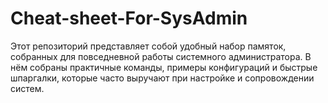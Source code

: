 # Cheat-sheet-For-SysAdmin

Этот репозиторий представляет собой удобный набор памяток, собранных для повседневной работы системного администратора. В нём собраны практичные команды, примеры конфигураций и быстрые шпаргалки, которые часто выручают при настройке и сопровождении систем.
